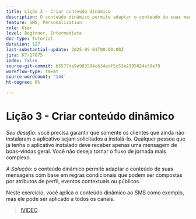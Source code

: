 ```yaml
---
title: Lição 3 - Criar conteúdo dinâmico
description: O conteúdo dinâmico permite adaptar o conteúdo de suas mensagens com base em regras condicionais que podem ser compostas de atributos de perfil, eventos contextuais ou públicos. Neste exercício, você aplica conteúdo dinâmico ao SMS.
feature: SMS, Personalization
role: User
level: Beginner, Intermediate
doc-type: Tutorial
duration: 127
last-substantial-update: 2025-05-01T00:00:00Z
jira: KT-17875
index: false
source-git-commit: b5577da9a983594cb34edf5c53e2995024e30e78
workflow-type: tm+mt
source-wordcount: '144'
ht-degree: 0%

---
```



# Lição 3 - Criar conteúdo dinâmico

*Seu desafio:* você precisa garantir que somente os clientes que ainda não instalaram o aplicativo sejam solicitados a instalá-lo. Qualquer pessoa que já tenha o aplicativo instalado deve receber apenas uma mensagem de boas-vindas geral. Você não deseja tornar o fluxo de jornada mais complexo. 

*A Solução*: o conteúdo dinâmico permite adaptar o conteúdo de suas mensagens com base em regras condicionais que podem ser compostas por atributos de perfil, eventos contextuais ou públicos. 

Neste exercício, você aplica o conteúdo dinâmico ao SMS como exemplo, mas ele pode ser aplicado a todos os canais.

>[!VIDEO](https://video.tv.adobe.com/v/3457913/?learn=on&enablevpops)
